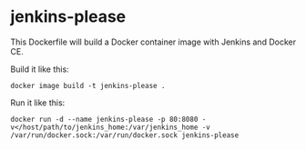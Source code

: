 # jenkins-please
This Dockerfile will build a Docker container image with Jenkins and Docker CE.

Build it like this:
```
docker image build -t jenkins-please .
```
Run it like this:
```
docker run -d --name jenkins-please -p 80:8080 -v</host/path/to/jenkins_home:/var/jenkins_home -v /var/run/docker.sock:/var/run/docker.sock jenkins-please
```
